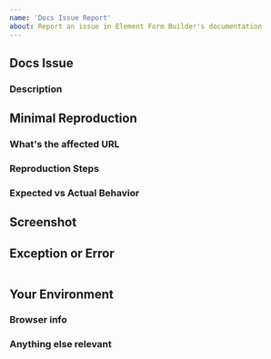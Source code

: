 ```yaml
---
name: 'Docs Issue Report'
about: Report an issue in Element Form Builder's documentation
---
```


## Docs Issue

### Description

<!-- A clear and concise description of the problem... -->

## Minimal Reproduction

### What's the affected URL

<!-- the affected URL... -->

### Reproduction Steps

<!-- If applicable please list the steps to take to reproduce the issue... -->

### Expected vs Actual Behavior

<!-- If applicable please describe the difference between the expected and actual behavior after following the repro steps... -->

## Screenshot

<!-- Often a screenshot can help to capture the issue better than a long description... -->

## Exception or Error

```plain

```

## Your Environment

### Browser info

<!-- Is this a browser specific issue? If so, please specify the device, browser, and version. -->

### Anything else relevant

<!-- Please provide additional info if necessary. -->
